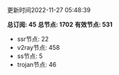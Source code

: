 更新时间2022-11-27 05:48:39

**总订阅: 45**
**总节点: 1702**
**有效节点: 531**
- ssr节点: 22
- v2ray节点: 458
- ss节点: 5
- trojan节点: 46
